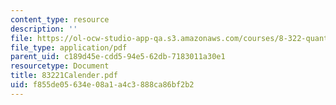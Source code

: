 ```yaml
---
content_type: resource
description: ''
file: https://ol-ocw-studio-app-qa.s3.amazonaws.com/courses/8-322-quantum-theory-ii-spring-2003/f855de05634e08a1a4c3888ca86bf2b2_83221Calender.pdf
file_type: application/pdf
parent_uid: c189d45e-cdd5-94e5-62db-7183011a30e1
resourcetype: Document
title: 83221Calender.pdf
uid: f855de05-634e-08a1-a4c3-888ca86bf2b2
---
```

